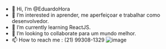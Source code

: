 - 👋 Hi, I’m @EduardoHora
- 👀 I’m interested in  aprender, me aperfeiçoar e trabalhar como desenvolvedor.
- 🌱 I’m currently learning  ReactJS.
- 💞️ I’m looking to collaborate para um mundo melhor.
- 📫 How to reach me :  (21) 99308-1329 ![image](https://user-images.githubusercontent.com/93373501/139480249-04ecdc42-a70f-4beb-96fd-d588ea8505b8.png)



<!---
EduardoHora/EduardoHora is a ✨ special ✨ repository because its `README.md` (this file) appears on your GitHub profile.
You can click the Preview link to take a look at your changes.
--->
